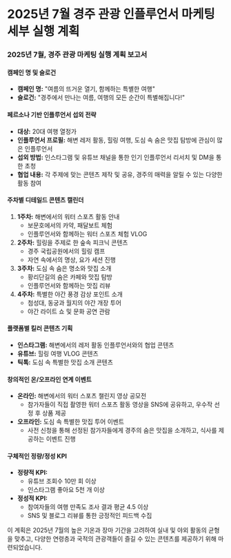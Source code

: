 # 2025년 7월 경주 관광 인플루언서 마케팅 세부 실행 계획

### 2025년 7월, 경주 관광 마케팅 실행 계획 보고서

#### 캠페인 명 및 슬로건
- **캠페인 명:** "여름의 뜨거운 열기, 함께하는 특별한 여행"
- **슬로건:** "경주에서 만나는 여름, 여행의 모든 순간이 특별해집니다!"

#### 페르소나 기반 인플루언서 섭외 전략
- **대상:** 20대 여행 열정가
- **인플루언서 프로필:** 해변 레저 활동, 힐링 여행, 도심 속 숨은 맛집 탐방에 관심이 많은 인플루언서
- **섭외 방법:** 인스타그램 및 유튜브 채널을 통한 인기 인플루언서 리서치 및 DM을 통한 초청
- **협업 내용:** 각 주제에 맞는 콘텐츠 제작 및 공유, 경주의 매력을 알릴 수 있는 다양한 활동 참여

#### 주차별 디테일드 콘텐츠 캘린더
1. **1주차:** 해변에서의 워터 스포츠 활동 안내
   - 보문호에서의 카약, 패달보트 체험
   - 인플루언서와 함께하는 워터 스포츠 체험 VLOG
2. **2주차:** 힐링을 주제로 한 숲속 피크닉 콘텐츠
   - 경주 국립공원에서의 힐링 캠프
   - 자연 속에서의 명상, 요가 세션 진행
3. **3주차:** 도심 속 숨은 명소와 맛집 소개
   - 황리단길의 숨은 카페와 맛집 탐방
   - 인플루언서와 함께하는 맛집 리뷰
4. **4주차:** 특별한 야간 풍경 감상 포인트 소개
   - 첨성대, 동궁과 월지의 야간 개장 투어
   - 야간 라이트 쇼 및 문화 공연 관람

#### 플랫폼별 킬러 콘텐츠 기획
- **인스타그램:** 해변에서의 레저 활동 인플루언서와의 협업 콘텐츠
- **유튜브:** 힐링 여행 VLOG 콘텐츠
- **틱톡:** 도심 속 특별한 맛집 소개 콘텐츠

#### 창의적인 온/오프라인 연계 이벤트
- **온라인:** 해변에서의 워터 스포츠 챌린지 영상 공모전
  - 참가자들이 직접 촬영한 워터 스포츠 활동 영상을 SNS에 공유하고, 우수작 선정 후 상품 제공
- **오프라인:** 도심 속 특별한 맛집 투어 이벤트
  - 사전 신청을 통해 선정된 참가자들에게 경주의 숨은 맛집을 소개하고, 식사를 제공하는 이벤트 진행

#### 구체적인 정량/정성 KPI
- **정량적 KPI:**
  - 유튜브 조회수 10만 회 이상
  - 인스타그램 좋아요 5천 개 이상
- **정성적 KPI:**
  - 참여자들의 여행 만족도 조사 결과 평균 4.5 이상
  - SNS 및 블로그 리뷰를 통한 긍정적인 피드백 수집

이 계획은 2025년 7월의 높은 기온과 장마 기간을 고려하여 실내 및 야외 활동의 균형을 맞추고, 다양한 연령층과 국적의 관광객들이 즐길 수 있는 콘텐츠를 제공하기 위해 마련되었습니다.